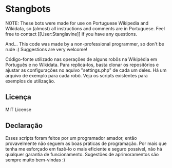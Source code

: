 # Stangbots

NOTE: These bots were made for use on Portuguese Wikipedia and Wikidata, so (almost) all instructions and comments are in Portuguese. Feel free to contact [[User:Stanglavine]] if you have any questions.

And... This code was made by a non-professional programmer, so don't be rude :) Suggestions are very welcome!

Código-fonte utilizado nas operações de alguns robôs na Wikipédia em Português e no Wikidata. Para replicá-los, basta clonar os repositórios e ajustar as configurações no aquivo "settings.php" de cada um deles. Há um arquivo de exemplo para cada robô. Veja os scripts existentes para exemplos de utilização.

## Licença
MIT License

## Declaração
Esses scripts foram feitos por um programador amador, então provavelmente não seguem as boas práticas de programação. Por mais que tenha me esforçado em fazê-lo o mais eficiente e seguro possível, não há qualquer garantia de funcionamento. Sugestões de aprimoramentos são sempre muito bem-vindas :)
